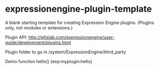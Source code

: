 expressionengine-plugin-template
================================

A blank starting template for creating Expression Engine plugins.
(Plugins only, not modules or extensions.)


Plugin API:
http://ellislab.com/expressionengine/user-guide/development/plugins.html


Plugin folder to go in /system/ExpressionEngine/third_party


Demo function hello()
{exp:myplugin:hello}
